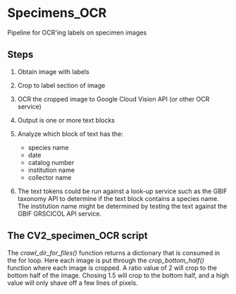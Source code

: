 # Specimens_OCR
Pipeline for OCR'ing labels on specimen images 

## Steps

1. Obtain image with labels
2. Crop to label section of image
3. OCR the cropped image to Google Cloud Vision API (or other OCR service)
4. Output is one or more text blocks
5. Analyze which block of text has the:
   - species name
   - date
   - catalog number
   - institution name
   - collector name  
   
6. The text tokens could be run against a look-up service such as the GBIF taxonomy API to determine if the text block contains a species name.
    The institution name might be determined by testing the text against the GBIF GRSCICOL API service.

## The CV2_specimen_OCR script
The _crawl_dir_for_files()_ function returns a dictionary that is consumed in the for loop. Here each image is put through the _crop_bottom_half()_ function where each image is cropped. A ratio value of 2 will crop to the bottom half of the image. Chosing 1.5 will crop to the bottom half, and a high value will only shave off a few lines of pixels. 
